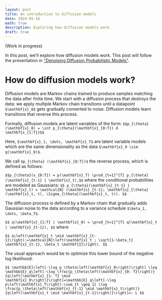 ```yaml
---
layout: post
title: An introduction to diffusion models
date: 2024-05-16
math: true
description: Exploring how diffusion models work.
draft: true
---
```


(Work in progress)

In this post, we'll explore how diffusion models work.  This post will follow the presentation in ["Denoising Diffusion Probabilistic Models"](https://arxiv.org/pdf/2006.11239).

# How do diffusion models work?

Diffusion models are Markov chains trained to produce samples matching the data after finite time.  We start with a diffusion process that destroys the data: we apply multiple Markov chain transitions until a datapoint `$\mathbf{x}_0$` gets gradually converted to noise.  Diffusion models learn transitions that reverse this process. 

Formally, diffusion models are latent variables of the form:
`$$p_{\theta}(\mathbf{x}_0) = \int p_{\theta}(\mathbf{x}_{0:T}) d \mathbf{x_{1:T}}$$`

Here, `$\mathbf{x}_1, \dots, \mathbf{x}_T$` are latent variable models which are the same dimensionality as the data `$\mathbf{x}_0 \sim q(\mathbf{x}_0)$`.

We call `$p_{\theta} (\mathbf{x}_{0:T})$` the reverse process, which is defined as follows:

`$$p_{\theta}(x_{0:T}) = p(\mathbf{x}_T) \prod_{t=1}^{T} p_{\theta} (\mathbf{x}_{t-1} | \mathbf{x}_t),$$`
where the conditional probabilities are modeled as Gaussians:
`$$
p_{\theta}(\mathbf{x}_{t-1} | \mathbf{x}_t) = \mathcal{N} (\mathbf{x}_{t-1}; \mathbf{u}_{\theta}(\mathbf{x}_t, t), \Sigma_{\theta}(\mathbf{x}_t, t)).
$$`

The diffusion process is defined by a Markov chain that gradually adds Gaussian noise to the data according to a variance schedule `$\beta_1, \dots, \beta_T$`.

`$$
q(\mathbf{x}_{1:T} | \mathbf{x}_0) = \prod_{t=1}^{T} q(\mathbf{x}_t | \mathbf{x}_{t-1}),
$$`
where 

`$$
q\left(\mathbf{x}_t \mid \mathbf{x}_{t-1}\right):=\mathcal{N}\left(\mathbf{x}_t ; \sqrt{1-\beta_t} \mathbf{x}_{t-1}, \beta_t \mathbf{I}\right).
$$`

The usual approach would be to optimize this lower bound of the negative log likelihood:

`$$
\mathbb{E}\left[-\log p_\theta\left(\mathbf{x}_0\right)\right] \leq \mathbb{E}_q\left[-\log \frac{p_\theta\left(\mathbf{x}_{0: T}\right)}{q\left(\mathbf{x}_{1: T} \mid \mathbf{x}_0\right)}\right]=\mathbb{E}_q\left[-\log p\left(\mathbf{x}_T\right)-\sum_{t \geq 1} \log \frac{p_\theta\left(\mathbf{x}_{t-1} \mid \mathbf{x}_t\right)}{q\left(\mathbf{x}_t \mid \mathbf{x}_{t-1}\right)}\right]=: L
$$`


